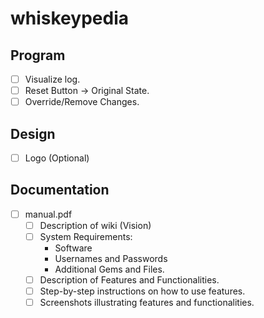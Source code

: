 # whiskeypedia


## Program

- [ ] Visualize log.
- [ ] Reset Button -> Original State.
- [ ] Override/Remove Changes.

## Design
- [ ] Logo (Optional)


## Documentation

- [ ] manual.pdf
	- [ ] Description of wiki (Vision)
	- [ ] System Requirements:
		- Software
		- Usernames and Passwords
		- Additional Gems and Files.
	- [ ] Description of Features and Functionalities.
	- [ ] Step-by-step instructions on how to use features.
	- [ ] Screenshots illustrating features and functionalities.